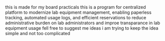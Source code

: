 this is made for my board practicals this is a program for centralized platform to modernize lab equipment management, enabling paperless tracking, automated usage logs, and efficient reservations to reduce administrative burden on lab administrators and improe transparance in lab equipment usage
fell free to suggest me ideas i am trying to keep the idea simple and not too complicated 
